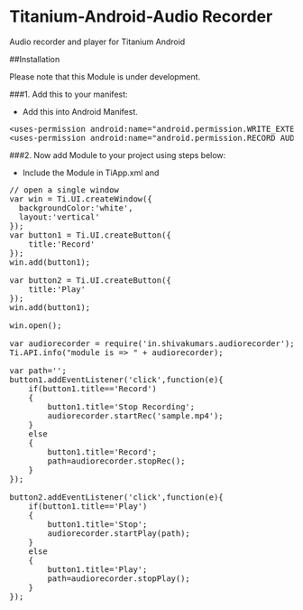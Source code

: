Titanium-Android-Audio Recorder
===============================

Audio recorder and player for Titanium Android

##Installation

Please note that this Module is under development.

###1. Add this to your manifest:

* Add this into Android Manifest.

<pre class="prettyprint">
&ltuses-permission android:name="android.permission.WRITE_EXTERNAL_STORAGE" />
&ltuses-permission android:name="android.permission.RECORD_AUDIO" />
</pre>

###2. Now add Module to your project using steps below:

* Include the Module in TiApp.xml and

<pre class="prettyprint">
// open a single window
var win = Ti.UI.createWindow({
  backgroundColor:'white',
  layout:'vertical'
});
var button1 = Ti.UI.createButton({
	title:'Record'
});
win.add(button1);

var button2 = Ti.UI.createButton({
	title:'Play'
});
win.add(button1);

win.open();

var audiorecorder = require('in.shivakumars.audiorecorder');
Ti.API.info("module is => " + audiorecorder);

var path='';
button1.addEventListener('click',function(e){
	if(button1.title=='Record')
	{
		button1.title='Stop Recording';
		audiorecorder.startRec('sample.mp4');
	}
	else
	{
		button1.title='Record';
		path=audiorecorder.stopRec();
	}
});

button2.addEventListener('click',function(e){
	if(button1.title=='Play')
	{
		button1.title='Stop';
		audiorecorder.startPlay(path);
	}
	else
	{
		button1.title='Play';
		path=audiorecorder.stopPlay();
	}
});
</pre>